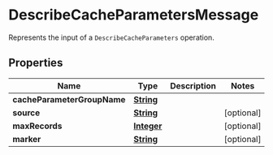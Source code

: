 

# DescribeCacheParametersMessage

Represents the input of a <code>DescribeCacheParameters</code> operation.

## Properties

| Name | Type | Description | Notes |
|------------ | ------------- | ------------- | -------------|
|**cacheParameterGroupName** | [**String**](String.md) |  |  |
|**source** | [**String**](String.md) |  |  [optional] |
|**maxRecords** | [**Integer**](Integer.md) |  |  [optional] |
|**marker** | [**String**](String.md) |  |  [optional] |



